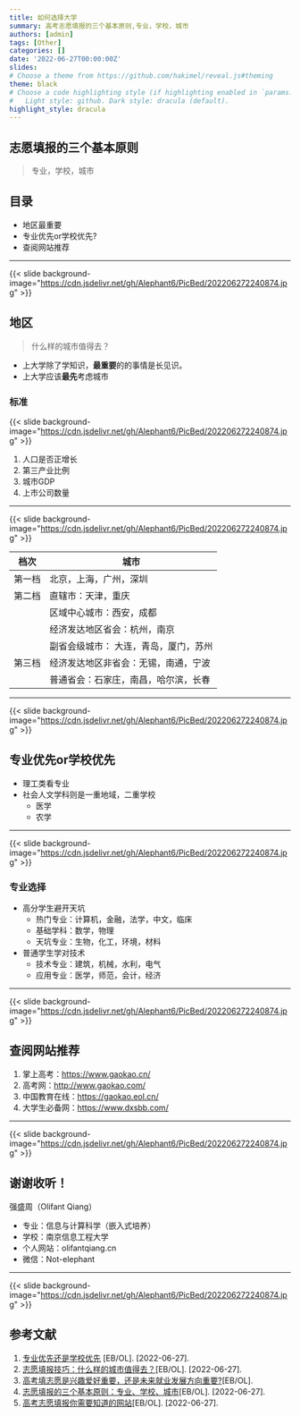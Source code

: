 ```yaml
---
title: 如何选择大学
summary: 高考志愿填报的三个基本原则,专业，学校，城市
authors: [admin]
tags: [Other]
categories: []
date: '2022-06-27T00:00:00Z'
slides:
# Choose a theme from https://github.com/hakimel/reveal.js#theming
theme: black
# Choose a code highlighting style (if highlighting enabled in `params.toml`)
#   Light style: github. Dark style: dracula (default).
highlight_style: dracula
---
```




## 志愿填报的三个基本原则
> 专业，学校，城市
## 目录
- 地区最重要
- 专业优先or学校优先?
- 查阅网站推荐

---

{{< slide background-image="https://cdn.jsdelivr.net/gh/Alephant6/PicBed/202206272240874.jpg" >}}

## 地区
> 什么样的城市值得去？
- 上大学除了学知识，**最重要**的的事情是长见识。
- 上大学应该**最先**考虑城市

### 标准

{{< slide background-image="https://cdn.jsdelivr.net/gh/Alephant6/PicBed/202206272240874.jpg" >}}

1. 人口是否正增长
2.  第三产业比例
3. 城市GDP
4. 上市公司数量

---

{{< slide background-image="https://cdn.jsdelivr.net/gh/Alephant6/PicBed/202206272240874.jpg" >}}

| 档次   | 城市                                  |
| ------ | ------------------------------------- |
| 第一档 | 北京，上海，广州，深圳                |
| 第二档 | 直辖市：天津，重庆                    |
|        | 区域中心城市：西安，成都              |
|        | 经济发达地区省会：杭州，南京      |
|        | 副省会级城市： 大连，青岛，厦门，苏州 |
| 第三档 | 经济发达地区非省会：无锡，南通，宁波  |
|        | 普通省会：石家庄，南昌，哈尔滨，长春  |

---

{{< slide background-image="https://cdn.jsdelivr.net/gh/Alephant6/PicBed/202206272240874.jpg" >}}

## 专业优先or学校优先
- 理工类看专业
- 社会人文学科则是一重地域，二重学校
  - 医学
  - 农学

---

{{< slide background-image="https://cdn.jsdelivr.net/gh/Alephant6/PicBed/202206272240874.jpg" >}}

### 专业选择
- 高分学生避开天坑
  - 热门专业：计算机，金融，法学，中文，临床
  - 基础学科：数学，物理
  - 天坑专业：生物，化工，环境，材料
- 普通学生学对技术
  - 技术专业：建筑，机械，水利，电气
  - 应用专业：医学，师范，会计，经济

---

{{< slide background-image="https://cdn.jsdelivr.net/gh/Alephant6/PicBed/202206272240874.jpg" >}}

## 查阅网站推荐
1. 掌上高考：https://www.gaokao.cn/
2. 高考网：http://www.gaokao.com/
3. 中国教育在线：https://gaokao.eol.cn/
4. 大学生必备网：https://www.dxsbb.com/

---

{{< slide background-image="https://cdn.jsdelivr.net/gh/Alephant6/PicBed/202206272240874.jpg" >}}

## 谢谢收听！

强盛周（Olifant Qiang）
- 专业：信息与计算科学（嵌入式培养）
- 学校：南京信息工程大学
- 个人网站：olifantqiang.cn
- 微信：Not-elephant

---

{{< slide background-image="https://cdn.jsdelivr.net/gh/Alephant6/PicBed/202206272240874.jpg" >}}

## 参考文献
1. [专业优先还是学校优先](https://www.zhihu.com/search?type=content&q=%E4%B8%93%E4%B8%9A%E4%BC%98%E5%85%88%E8%BF%98%E6%98%AF%E5%AD%A6%E6%A0%A1%E4%BC%98%E5%85%88) [EB/OL]. [2022-06-27].
2. [志愿填报技巧：什么样的城市值得去？](https://www.zhihu.com/market/paid_column/1512147784299491328/section/1514655630158032896)[EB/OL]. [2022-06-27].
3. [高考填志愿是兴趣爱好重要，还是未来就业发展方向重要?](https://www.zhihu.com/question/331106923/answer/2538818937)[EB/OL].
4. [志愿填报的三个基本原则：专业、学校、城市](https://www.zhihu.com/market/paid_column/1508468762877992960/section/1510195613710528512?entry=qa)[EB/OL]. [2022-06-27].
5. [高考志愿填报你需要知道的网站](https://zhuanlan.zhihu.com/p/380817566)[EB/OL]. [2022-06-27].

